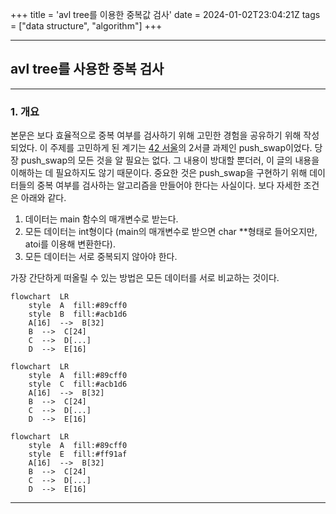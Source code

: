 +++
title = 'avl tree를 이용한 중복값 검사'
date = 2024-01-02T23:04:21Z
tags = ["data structure", "algorithm"]
+++

---
## avl tree를 사용한 중복 검사
---

### 1. 개요
본문은 보다 효율적으로 중복 여부를 검사하기 위해 고민한 경험을 공유하기 위해 작성되었다. 이 주제를 고민하게 된 계기는 [42 서울](https://42seoul.kr/seoul42/main/view)의 2서클 과제인 push_swap이었다. 당장 push_swap의 모든 것을 알 필요는 없다. 그 내용이 방대할 뿐더러, 이 글의 내용을 이해하는 데 필요하지도 않기 때문이다. 중요한 것은 push_swap을 구현하기 위해 데이터들의 중복 여부를 검사하는 알고리즘을 만들어야 한다는 사실이다. 보다 자세한 조건은 아래와 같다.

1. 데이터는 main 함수의 매개변수로 받는다.
2. 모든 데이터는 int형이다 (main의 매개변수로 받으면 char **형태로 들어오지만, atoi를 이용해 변환한다).
3. 모든 데이터는 서로 중복되지 않아야 한다.

가장 간단하게 떠올릴 수 있는 방법은 모든 데이터를 서로 비교하는 것이다.

```mermaid
flowchart  LR
	style  A  fill:#89cff0
	style  B  fill:#acb1d6
	A[16]  -->  B[32]
	B  -->  C[24]
	C  -->  D[...]
	D  -->  E[16]
```

```mermaid
flowchart  LR
	style  A  fill:#89cff0
	style  C  fill:#acb1d6
	A[16]  -->  B[32]
	B  -->  C[24]
	C  -->  D[...]
	D  -->  E[16]
```

```mermaid
flowchart  LR
	style  A  fill:#89cff0
	style  E  fill:#ff91af
	A[16]  -->  B[32]
	B  -->  C[24]
	C  -->  D[...]
	D  -->  E[16]
```

---

